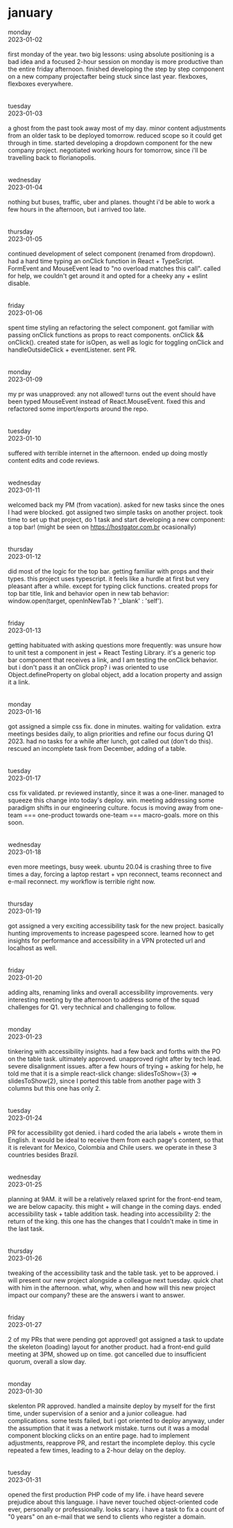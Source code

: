 # january

monday
<br>
2023-01-02
<br>
<br>
first monday of the year. two big lessons: using absolute positioning is a bad idea and a focused 2-hour session on monday is more productive than the entire friday afternoon. finished developing the step by step component on a new company projectafter being stuck since last year. flexboxes, flexboxes everywhere.
<br>
<br>
<br>
tuesday
<br>
2023-01-03
<br>
<br>
a ghost from the past took away most of my day. minor content adjustments from an older task to be deployed tomorrow. reduced scope so it could get through in time. started developing a dropdown component for the new company project. negotiated working hours for tomorrow, since i'll be travelling back to florianopolis.
<br>
<br>
<br>
wednesday
<br>
2023-01-04
<br>
<br>
nothing but buses, traffic, uber and planes. thought i'd be able to work a few hours in the afternoon, but i arrived too late.
<br>
<br>
<br>
thursday
<br>
2023-01-05
<br>
<br>
continued development of select component (renamed from dropdown). had a hard time typing an onClick function in React + TypeScript. FormEvent and MouseEvent lead to "no overload matches this call". called for help, we couldn't get around it and opted for a cheeky any + eslint disable.
<br>
<br>
<br>
friday
<br>
2023-01-06
<br>
<br>
spent time styling an refactoring the select component. got familiar with passing onClick functions as props to react components. onClick && onClick(). created state for isOpen, as well as logic for toggling onClick and handleOutsideClick + eventListener. sent PR.
<br>
<br>
<br>
monday
<br>
2023-01-09
<br>
<br>
my pr was unapproved: any not allowed! turns out the event should have been typed MouseEvent instead of React.MouseEvent. fixed this and refactored some import/exports around the repo.
<br>
<br>
<br>
tuesday
<br>
2023-01-10
<br>
<br>
suffered with terrible internet in the afternoon. ended up doing mostly content edits and code reviews.
<br>
<br>
<br>
wednesday
<br>
2023-01-11
<br>
<br>
welcomed back my PM (from vacation). asked for new tasks since the ones I had were blocked. got assigned two simple tasks on another project. took time to set up that project, do 1 task and start developing a new component: a top bar! (might be seen on https://hostgator.com.br ocasionally)
<br>
<br>
<br>
thursday
<br>
2023-01-12
<br>
<br>
did most of the logic for the top bar. getting familiar with props and their types. this project uses typescript. it feels like a hurdle at first but very pleasant after a while. except for typing click functions. created props for top bar title, link and behavior open in new tab behavior: window.open(target, openInNewTab ? '_blank' : 'self').
<br>
<br>
<br>
friday
<br>
2023-01-13
<br>
<br>
getting habituated with asking questions more frequently: was unsure how to unit test a component in jest + React Testing Library. it's a generic top bar component that receives a link, and I am testing the onClick behavior. but i don't pass it an onClick prop? i was oriented to use Object.defineProperty on global object, add a location property and assign it a link.
<br>
<br>
<br>
monday
<br>
2023-01-16
<br>
<br>
got assigned a simple css fix. done in minutes. waiting for validation. extra meetings besides daily, to align priorities and refine our focus during Q1 2023. had no tasks for a while after lunch, got called out (don't do this). rescued an incomplete task from December, adding of a table.
<br>
<br>
<br>
tuesday
<br>
2023-01-17
<br>
<br>
css fix validated. pr reviewed instantly, since it was a one-liner. managed to squeeze this change into today's deploy. win. meeting addressing some paradigm shifts in our engineering culture. focus is moving away from one-team === one-product towards one-team === macro-goals. more on this soon.
<br>
<br>
<br>
wednesday
<br>
2023-01-18
<br>
<br>
even more meetings, busy week. ubuntu 20.04 is crashing three to five times a day, forcing a laptop restart + vpn reconnect, teams reconnect and e-mail reconnect. my workflow is terrible right now.
<br>
<br>
<br>
thursday
<br>
2023-01-19
<br>
<br>
got assigned a very exciting accessibility task for the new project. basically hunting improvements to increase pagespeed score. learned how to get insights for performance and accessibility in a VPN protected url and localhost as well.
<br>
<br>
<br>
friday
<br>
2023-01-20
<br>
<br>
adding alts, renaming links and overall accessibility improvements. very interesting meeting by the afternoon to address some of the squad challenges for Q1. very technical and challenging to follow.
<br>
<br>
<br>
monday
<br>
2023-01-23
<br>
<br>
tinkering with accessibility insights. had a few back and forths with the PO on the table task. ultimately approved. unapproved right after by tech lead. severe disalignment issues. after a few hours of trying + asking for help, he told me that it is a simple react-slick change: slidesToShow={3} => slidesToShow{2}, since I ported this table from another page with 3 columns but this one has only 2.
<br>
<br>
<br>
tuesday
<br>
2023-01-24
<br>
<br>
PR for accessibility got denied. i hard coded the aria labels + wrote them in English. it would be ideal to receive them from each page's content, so that it is relevant for Mexico, Colombia and Chile users. we operate in these 3 countries besides Brazil.
<br>
<br>
<br>
wednesday
<br>
2023-01-25
<br>
<br>
planning at 9AM. it will be a relatively relaxed sprint for the front-end team, we are below capacity. this might + will change in the coming days. ended accessibility task + table addition task. heading into accessibility 2: the return of the king. this one has the changes that I couldn't make in time in the last task. 
<br>
<br>
<br>
thursday
<br>
2023-01-26
<br>
<br>
tweaking of the accessibility task and the table task. yet to be approved. i will present our new project alongside a colleague next tuesday. quick chat with him in the afternoon. what, why, when and how will this new project impact our company? these are the answers i want to answer.
<br>
<br>
<br>
friday
<br>
2023-01-27
<br>
<br>
2 of my PRs that were pending got approved! got assigned a task to update the skeleton (loading) layout for another product. had a front-end guild meeting at 3PM, showed up on time. got cancelled due to  insufficient quorum, overall a slow day.
<br>
<br>
<br>
monday
<br>
2023-01-30
<br>
<br>
skelenton PR approved. handled a mainsite deploy by myself for the first time, under supervision of a senior and a junior colleague. had complications. some tests failed, but i got oriented to deploy anyway, under the assumption that it was a network mistake. turns out it was a modal component blocking clicks on an entire page. had to implement adjustments, reapprove PR, and restart the incomplete deploy. this cycle repeated a few times, leading to a 2-hour delay on the deploy.
<br>
<br>
<br>
tuesday
<br>
2023-01-31
<br>
<br>
opened the first production PHP code of my life. i have heard severe prejudice about this language. i have never touched object-oriented code ever, personally or professionally. looks scary. i have a task to fix a count of "0 years" on an e-mail that we send to clients who register a domain.